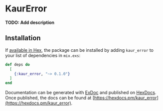 # KaurError

**TODO: Add description**

## Installation

If [available in Hex](https://hex.pm/docs/publish), the package can be installed
by adding `kaur_error` to your list of dependencies in `mix.exs`:

```elixir
def deps do
  [
    {:kaur_error, "~> 0.1.0"}
  ]
end
```

Documentation can be generated with [ExDoc](https://github.com/elixir-lang/ex_doc)
and published on [HexDocs](https://hexdocs.pm). Once published, the docs can
be found at [https://hexdocs.pm/kaur_error](https://hexdocs.pm/kaur_error).

